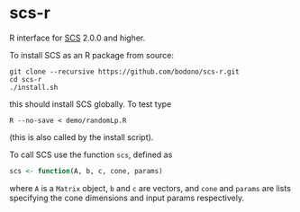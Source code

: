 # scs-r
R interface for [SCS](https://github.com/cvxgrp/scs) 2.0.0 and higher.

To install SCS as an R package from source:
```shell
git clone --recursive https://github.com/bodono/scs-r.git
cd scs-r
./install.sh
```
this should install SCS globally. To test type
```shell
R --no-save < demo/randomLp.R
```
(this is also called by the install script).

To call SCS use the function `scs`, defined as
```R
scs <- function(A, b, c, cone, params)
```
where `A` is a `Matrix` object, `b` and `c` are vectors, and `cone` and `params`
are lists specifying the cone dimensions and input params respectively.

